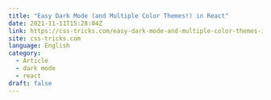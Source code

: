 ```yaml
---
title: "Easy Dark Mode (and Multiple Color Themes!) in React"
date: 2021-11-11T15:28:04Z
link: https://css-tricks.com/easy-dark-mode-and-multiple-color-themes-in-react/?utm_medium=RSS&utm_source=news.12bit.vn
site: css-tricks.com
language: English
category:
  - Article
  - dark mode
  - react
draft: false
---
```

